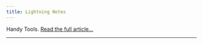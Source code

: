 ```yaml
---
title: Lightning Notes
---
```


Handy Tools. [Read the full article...](/handy-tools-and-apis/)

---
